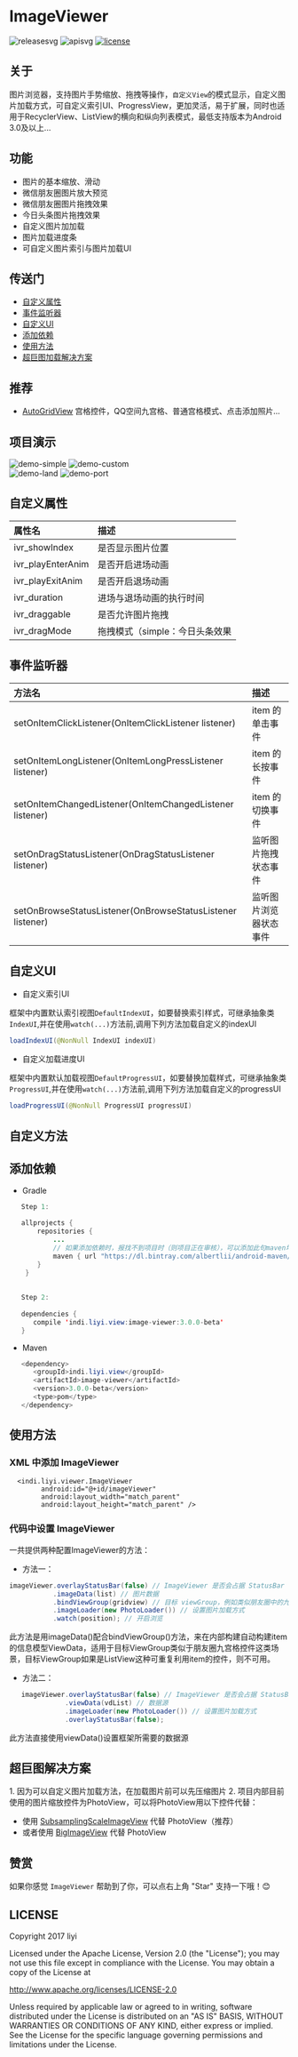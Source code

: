 <h1>ImageViewer</h1>

![releasesvg] ![apisvg] [![license][licensesvg]][license]

<h2>关于</h2>

图片浏览器，支持图片手势缩放、拖拽等操作，`自定义View`的模式显示，自定义图片加载方式，可自定义索引UI、ProgressView，更加灵活，易于扩展，同时也适用于RecyclerView、ListView的横向和纵向列表模式，最低支持版本为Android 3.0及以上...  

<h2>功能</h2>

- 图片的基本缩放、滑动
- 微信朋友圈图片放大预览
- 微信朋友圈图片拖拽效果
- 今日头条图片拖拽效果
- 自定义图片加加载
- 图片加载进度条
- 可自定义图片索引与图片加载UI

<h2>传送门</h2>

- [自定义属性](#1)
- [事件监听器](#2)
- [自定义UI](#3)
- [添加依赖](#4)
- [使用方法](#5)
- [超巨图加载解决方案](#6)

<h2>推荐</h2>

- [AutoGridView][AutoGridView] 宫格控件，QQ空间九宫格、普通宫格模式、点击添加照片...

<h2>项目演示</h2>

![demo-simple]  ![demo-custom]  
![demo-land]  ![demo-port]

<h2 id="1">自定义属性</h2>  

| 属性名 | 描述 |    
| :---- | :---- |    
| ivr_showIndex | 是否显示图片位置 |  
| ivr_playEnterAnim | 是否开启进场动画 | 
| ivr_playExitAnim | 是否开启退场动画 |   
| ivr_duration | 进场与退场动画的执行时间 |    
| ivr_draggable | 是否允许图片拖拽 |    
| ivr_dragMode | 拖拽模式（simple：今日头条效果 | agile：微信朋友圈效果） |  

<h2 id="2">事件监听器</h2>    

| 方法名 | 描述 |  
| :---- | :---- |    
| setOnItemClickListener(OnItemClickListener listener) | item 的单击事件 |
| setOnItemLongListener(OnItemLongPressListener listener) | item 的长按事件 |
| setOnItemChangedListener(OnItemChangedListener listener) | item 的切换事件 |
| setOnDragStatusListener(OnDragStatusListener listener) | 监听图片拖拽状态事件 |
| setOnBrowseStatusListener(OnBrowseStatusListener listener) | 监听图片浏览器状态事件 |
  
<h2 id="3">自定义UI</h2>  

- 自定义索引UI

框架中内置默认索引视图`DefaultIndexUI`，如要替换索引样式，可继承抽象类`IndexUI`,并在使用`watch(...)`方法前,调用下列方法加载自定义的indexUI

```java
loadIndexUI(@NonNull IndexUI indexUI)
```
- 自定义加载进度UI

框架中内置默认加载视图`DefaultProgressUI`，如要替换加载样式，可继承抽象类`ProgressUI`,并在使用`watch(...)`方法前,调用下列方法加载自定义的progressUI

```java
loadProgressUI(@NonNull ProgressUI progressUI)
```
  
<h2 id="2">自定义方法</h2>    


<h2 id="3">添加依赖</h2> 

- Gradle
```Java
   Step 1:

   allprojects {
       repositories {
           ...
           // 如果添加依赖时，报找不到项目时（则项目正在审核），可以添加此句maven地址，如果找到项目，可不必添加
           maven { url "https://dl.bintray.com/albertlii/android-maven/" }
       }
    }
    
    
   Step 2:
   
   dependencies {
      compile 'indi.liyi.view:image-viewer:3.0.0-beta'
   }
```  

- Maven 
```Java
   <dependency>
      <groupId>indi.liyi.view</groupId>
      <artifactId>image-viewer</artifactId>
      <version>3.0.0-beta</version>
      <type>pom</type>
   </dependency>
```

<h2 id="4">使用方法</h2>

### XML 中添加 ImageViewer
```
  <indi.liyi.viewer.ImageViewer
        android:id="@+id/imageViewer"
        android:layout_width="match_parent"
        android:layout_height="match_parent" />
```

### 代码中设置 ImageViewer
一共提供两种配置ImageViewer的方法：
- 方法一：
```java
imageViewer.overlayStatusBar(false) // ImageViewer 是否会占据 StatusBar 的空间
           .imageData(list) // 图片数据
           .bindViewGroup(gridview) // 目标 viewGroup，例如类似朋友圈中的九宫格控件
           .imageLoader(new PhotoLoader()) // 设置图片加载方式
           .watch(position); // 开启浏览
```
此方法是用imageData()配合bindViewGroup()方法，来在内部构建自动构建item的信息模型ViewData，适用于目标ViewGroup类似于朋友圈九宫格控件这类场景，目标ViewGroup如果是ListView这种可重复利用item的控件，则不可用。

- 方法二：
```Java
   imageViewer.overlayStatusBar(false) // ImageViewer 是否会占据 StatusBar 的空间
              .viewData(vdList) // 数据源
              .imageLoader(new PhotoLoader()) // 设置图片加载方式
              .overlayStatusBar(false);
```
此方法直接使用viewData()设置框架所需要的数据源

<h2 id="5">超巨图解决方案</h2>
1. 因为可以自定义图片加载方法，在加载图片前可以先压缩图片
2. 项目内部目前使用的图片缩放控件为PhotoView，可以将PhotoView用以下控件代替：

   - 使用 [SubsamplingScaleImageView](SubsamplingScaleImageView) 代替 PhotoView（推荐）
   - 或者使用 [BigImageView](BigImageView) 代替 PhotoView

<h2>赞赏</h2>

如果你感觉 `ImageViewer` 帮助到了你，可以点右上角 "Star" 支持一下哦！:blush:

<h2>LICENSE</h2>

Copyright 2017 liyi

Licensed under the Apache License, Version 2.0 (the "License");
you may not use this file except in compliance with the License.
You may obtain a copy of the License at

   http://www.apache.org/licenses/LICENSE-2.0

Unless required by applicable law or agreed to in writing, software
distributed under the License is distributed on an "AS IS" BASIS,
WITHOUT WARRANTIES OR CONDITIONS OF ANY KIND, either express or implied.
See the License for the specific language governing permissions and
limitations under the License.



[releasesvg]: https://img.shields.io/badge/version-3.0.0-brightgreen.svg
[apisvg]: https://img.shields.io/badge/sdk-14+-brightgreen.svg
[licensesvg]: https://img.shields.io/badge/license-Apache--2.0-blue.svg
[license]:http://www.apache.org/licenses/LICENSE-2.0

[AutoGridView]:https://github.com/albert-lii/AutoGridView
[demo-simple]:https://github.com/albert-lii/ImageViewer/blob/new/snapshot/demo_simple.gif
[demo-custom]:https://github.com/albert-lii/ImageViewer/blob/new/snapshot/demo_custom.gif
[demo-land]:https://github.com/albert-lii/ImageViewer/blob/new/snapshot/demo_land.gif
[demo-port]:https://github.com/albert-lii/ImageViewer/blob/new/snapshot/demo_port.gif
[demo-apk]:https://github.com/albert-lii/ImageViewer/blob/new/apk/release/app-release.apk

[SubsamplingScaleImageView]:https://github.com/davemorrissey/subsampling-scale-image-view
[BigImageView]:https://github.com/Piasy/BigImageViewer



